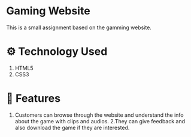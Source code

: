 # Gaming Website
This is a small assignment based on the gamming website.

# ⚙️ Technology Used
1. HTML5
2. CSS3

# 🧰 Features
1. Customers can browse through the website and understand the info about the game with clips and audios. 
2.They can give feedback and also download the game if they are interested.
